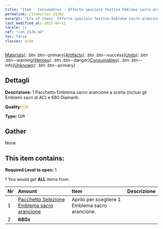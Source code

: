 ```yaml
---
title: "Item - Consumables - Offerta speciale festiva Emblema sacro arancione"
permalink: /Items/con_2126/
excerpt: "Era of Chaos  Offerta speciale festiva Emblema sacro arancione"
last_modified_at: 2021-04-11
locale: it
ref: "con_2126.md"
toc: false
classes: wide
---
```

 [Materials](/it/Items/){: .btn .btn--primary}[Artifacts](/it/Items/Artifacts/){: .btn .btn--success}[Units](/it/Items/Units/){: .btn .btn--warning}[Heroes](/it/Items/Heroes/){: .btn .btn--danger}[Consumables](/it/Items/Consumables/){: .btn .btn--info}[Unknown](/it/Items/Unknown/){: .btn .btn--primary}

## Dettagli
 **Descrizione:** 1 Pacchetto Emblema sacro arancione a scelta (inclusi gli Emblemi sacri di AC) e 680 Diamanti.

 **Quality:** <span style="color: #FF8C00">OK</span>

 **Type:** Gift

## Gather

  None

## This item contains:

 **Required Level to open:** 1

 1 You would get **ALL** items  from:

  | Nr | Amount |     Item    | Descrizione |
  |:---|:-------|:------------|:-----------:|
  | 1 | [Pacchetto Selezione Emblema sacro arancione](/it/Items/con_1943/) | Aprilo per scegliere 1 Emblema sacro arancione. | 
  | 2 |  **680x** | <i class="fas fa-gem"/> |  | 
